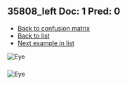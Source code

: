 ## 35808_left Doc: 1 Pred: 0
- [Back to confusion matrix](https://github.com/juliandewit/kaggle_retinopathy/blob/master/matrix.md)
- [Back to list](https://github.com/juliandewit/kaggle_retinopathy/blob/master/lists/10/list.md)
- [Next example in list](https://github.com/juliandewit/kaggle_retinopathy/blob/master/lists/10/35/35812_right.md)

![Eye](https://retinopaty.blob.core.windows.net/size1024/35808_left_1.jpeg)

### 

![Eye]()
